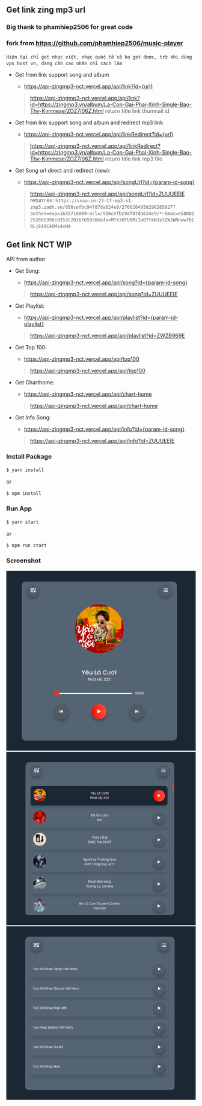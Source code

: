 ## Get link zing mp3 url

### Big thank to phamhiep2506 for great code

### fork from https://github.com/phamhiep2506/music-player

`Hiện tại chỉ get nhạc việt, nhạc quốc tế sẽ ko get được, trừ khi dùng vps host vn, đang cần cao nhân chỉ cách làm`

- Get from link support song and album
  + https://api-zingmp3-nct.vercel.app/api/link?id={url}
  > https://api-zingmp3-nct.vercel.app/api/link?id=https://zingmp3.vn/album/La-Con-Gai-Phai-Xinh-Single-Bao-Thy-Kimmese/ZOZ7I06Z.html
  return title link thumnail id

- Get from link support song and album and redirect mp3 link
  + https://api-zingmp3-nct.vercel.app/api/linkRedirect?id={url}
  > https://api-zingmp3-nct.vercel.app/api/linkRedirect?id=https://zingmp3.vn/album/La-Con-Gai-Phai-Xinh-Single-Bao-Thy-Kimmese/ZOZ7I06Z.html
  return title link mp3 file


- Get Song url direct and redirect (new):
  + https://api-zingmp3-nct.vercel.app/api/songUrl?id={param-id-song}
  > https://api-zingmp3-nct.vercel.app/api/songUrl?id=ZUUUEEIE
 return ex:
 `https://vnso-zn-23-tf-mp3-s1-zmp3.zadn.vn/956cefbc94f87da624e9/2766204956296265927?authen=exp=1639716009~acl=/956cefbc94f87da624e9/*~hmac=e58801252685398cd353c2016765930e&fs=MTYzOTU0MzIwOTY4N3x3ZWJWNnwwfDE0LjE4OC40Mi4xNA`

## Get link NCT WIP


API from author
- Get Song:
  + https://api-zingmp3-nct.vercel.app/api/song?id={param-id-song}
  > https://api-zingmp3-nct.vercel.app/api/song?id=ZUUUEEIE


- Get Playlist:
  + https://api-zingmp3-nct.vercel.app/api/playlist?id={param-id-playlist}
  > https://api-zingmp3-nct.vercel.app/api/playlist?id=ZWZB969E

- Get Top 100:
  + https://api-zingmp3-nct.vercel.app/api/top100
  > https://api-zingmp3-nct.vercel.app/api/top100

- Get Charthome:
  + https://api-zingmp3-nct.vercel.app/api/chart-home
  > https://api-zingmp3-nct.vercel.app/api/chart-home

- Get Info Song:
  + https://api-zingmp3-nct.vercel.app/api/info?id={param-id-song}
  > https://api-zingmp3-nct.vercel.app/api/info?id=ZUUUEEIE

### Install Package

```bash
$ yarn install
```
or
```bash
$ npm install
```

### Run App

```bash
$ yarn start
```
or
```bash
$ npm run start
```
### Screenshot

![screenshot1](./screenshots/screenshot1.png)
![screenshot2](./screenshots/screenshot2.png)
![screenshot3](./screenshots/screenshot3.png)

